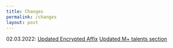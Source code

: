 ```yaml
---
title: Changes
permalink: /changes
layout: post
---
```

<script src="https://code.jquery.com/jquery-3.2.1.min.js"></script>

02.03.2022:
[Updated Encrypted Affix](/m+/affixes)
[Updated M+ talents section](/M+/talents)
